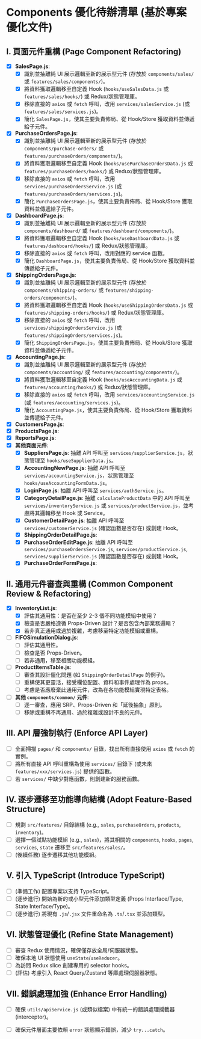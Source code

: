 # Components 優化待辦清單 (基於專案優化文件)

## I. 頁面元件重構 (Page Component Refactoring)

- [x] **SalesPage.js**:
    - [x] 識別並抽離純 UI 展示邏輯至新的展示型元件 (存放於 `components/sales/` 或 `features/sales/components/`)。
    - [x] 將資料獲取邏輯移至自定義 Hook (`hooks/useSalesData.js` 或 `features/sales/hooks/`) 或 Redux/狀態管理庫。
    - [x] 移除直接的 `axios` 或 `fetch` 呼叫，改用 `services/salesService.js` (或 `features/sales/services.js`)。
    - [x] 簡化 `SalesPage.js`，使其主要負責佈局、從 Hook/Store 獲取資料並傳遞給子元件。
- [x] **PurchaseOrdersPage.js**:
    - [x] 識別並抽離純 UI 展示邏輯至新的展示型元件 (存放於 `components/purchase-orders/` 或 `features/purchaseOrders/components/`)。
    - [x] 將資料獲取邏輯移至自定義 Hook (`hooks/usePurchaseOrdersData.js` 或 `features/purchaseOrders/hooks/`) 或 Redux/狀態管理庫。
    - [x] 移除直接的 `axios` 或 `fetch` 呼叫，改用 `services/purchaseOrdersService.js` (或 `features/purchaseOrders/services.js`)。
    - [x] 簡化 `PurchaseOrdersPage.js`，使其主要負責佈局、從 Hook/Store 獲取資料並傳遞給子元件。
- [x] **DashboardPage.js**:
    - [x] 識別並抽離純 UI 展示邏輯至新的展示型元件 (存放於 `components/dashboard/` 或 `features/dashboard/components/`)。
    - [x] 將資料獲取邏輯移至自定義 Hook (`hooks/useDashboardData.js` 或 `features/dashboard/hooks/`) 或 Redux/狀態管理庫。
    - [x] 移除直接的 `axios` 或 `fetch` 呼叫，改用對應的 service 函數。
    - [x] 簡化 `DashboardPage.js`，使其主要負責佈局、從 Hook/Store 獲取資料並傳遞給子元件。
- [x] **ShippingOrdersPage.js**:
    - [x] 識別並抽離純 UI 展示邏輯至新的展示型元件 (存放於 `components/shipping-orders/` 或 `features/shipping-orders/components/`)。
    - [x] 將資料獲取邏輯移至自定義 Hook (`hooks/useShippingOrdersData.js` 或 `features/shipping-orders/hooks/`) 或 Redux/狀態管理庫。
    - [x] 移除直接的 `axios` 或 `fetch` 呼叫，改用 `services/shippingOrdersService.js` (或 `features/shippingOrders/services.js`)。
    - [x] 簡化 `ShippingOrdersPage.js`，使其主要負責佈局、從 Hook/Store 獲取資料並傳遞給子元件。
- [x] **AccountingPage.js**:
    - [x] 識別並抽離純 UI 展示邏輯至新的展示型元件 (存放於 `components/accounting/` 或 `features/accounting/components/`)。
    - [x] 將資料獲取邏輯移至自定義 Hook (`hooks/useAccountingData.js` 或 `features/accounting/hooks/`) 或 Redux/狀態管理庫。
    - [x] 移除直接的 `axios` 或 `fetch` 呼叫，改用 `services/accountingService.js` (或 `features/accounting/services.js`)。
    - [x] 簡化 `AccountingPage.js`，使其主要負責佈局、從 Hook/Store 獲取資料並傳遞給子元件。
- [x] **CustomersPage.js**:
- [x] **ProductsPage.js**:
- [x] **ReportsPage.js**:
- [x] **其他頁面元件**:
    - [x] **SuppliersPage.js**: 抽離 API 呼叫至 `services/supplierService.js`，狀態管理至 `hooks/useSupplierData.js`。
    - [x] **AccountingNewPage.js**: 抽離 API 呼叫至 `services/accountingService.js`，狀態管理至 `hooks/useAccountingFormData.js`。
    - [x] **LoginPage.js**: 抽離 API 呼叫至 `services/authService.js`。
    - [x] **CategoryDetailPage.js**: 抽離 `calculateProductData` 中的 API 呼叫至 `services/inventoryService.js` 或 `services/productService.js`，並考慮將其邏輯移至 Hook 或 Service。
    - [x] **CustomerDetailPage.js**: 抽離 API 呼叫至 `services/customerService.js` (確認函數是否存在) 或創建 Hook。
    - [x] **ShippingOrderDetailPage.js**: 
    - [x] **PurchaseOrderEditPage.js**: 抽離 API 呼叫至 `services/purchaseOrdersService.js`, `services/productService.js`, `services/supplierService.js` (確認函數是否存在) 或創建 Hook。
    - [x] **PurchaseOrderFormPage.js**:

## II. 通用元件審查與重構 (Common Component Review & Refactoring)

- [x] **InventoryList.js**:
    - [x] 評估其通用性：是否在至少 2-3 個不同功能模組中使用？
    - [x] 檢查是否嚴格遵循 Props-Driven 設計？是否包含內部業務邏輯？
    - [x] 若非真正通用或過於複雜，考慮移至特定功能模組或重構。
- [ ] **FIFOSimulationDialog.js**:
    - [ ] 評估其通用性。
    - [ ] 檢查是否 Props-Driven。
    - [ ] 若非通用，移至相關功能模組。
- [ ] **ProductItemsTable.js**:
    - [ ] 審查其設計僵化問題 (如 `ShippingOrderDetailPage` 的例子)。
    - [ ] 重構使其更靈活，接受欄位配置、資料和事件處理作為 props。
    - [ ] 考慮是否應廢棄此通用元件，改為在各功能模組實現特定表格。
- [ ] **其他 `components/common/` 元件**:
    - [ ] 逐一審查，應用 SRP、Props-Driven 和「延後抽象」原則。
    - [ ] 移除或重構不再通用、過於複雜或設計不良的元件。

## III. API 層強制執行 (Enforce API Layer)

- [ ] 全面掃描 `pages/` 和 `components/` 目錄，找出所有直接使用 `axios` 或 `fetch` 的實例。
- [ ] 將所有直接 API 呼叫重構為使用 `services/` 目錄下 (或未來 `features/xxx/services.js`) 提供的函數。
- [ ] 若 `services/` 中缺少對應函數，則創建新的服務函數。

## IV. 逐步遷移至功能導向結構 (Adopt Feature-Based Structure)

- [ ] 規劃 `src/features/` 目錄結構 (e.g., `sales`, `purchaseOrders`, `products`, `inventory`)。
- [ ] 選擇一個試點功能模組 (e.g., `sales`)，將其相關的 `components`, `hooks`, `pages`, `services`, `state` 遷移至 `src/features/sales/`。
- [ ] (後續任務) 逐步遷移其他功能模組。

## V. 引入 TypeScript (Introduce TypeScript)

- [ ] (準備工作) 配置專案以支持 TypeScript。
- [ ] (逐步進行) 開始為新的或小型元件添加類型定義 (Props Interface/Type, State Interface/Type)。
- [ ] (逐步進行) 將現有 `.js`/`.jsx` 文件重命名為 `.ts`/`.tsx` 並添加類型。

## VI. 狀態管理優化 (Refine State Management)

- [ ] 審查 Redux 使用情況，確保僅存放全局/伺服器狀態。
- [ ] 確保本地 UI 狀態使用 `useState`/`useReducer`。
- [ ] 為訪問 Redux slice 創建專用的 selector hooks。
- [ ] (評估) 考慮引入 React Query/Zustand 等庫處理伺服器狀態。

## VII. 錯誤處理加強 (Enhance Error Handling)

- [ ] 確保 `utils/apiService.js` (或類似檔案) 中有統一的錯誤處理攔截器 (interceptor)。
- [ ] 確保元件層面主要依賴 `error` 狀態顯示錯誤，減少 `try...catch`。

